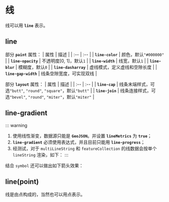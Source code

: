 # 线
线可以用 **`line`** 表示。

## line
部分 **`paint`** 属性：
| 属性 | 描述 |
| :-- | :-- |
| **`line-color`** | 颜色，默认`"#000000"` |
| **`line-opacity`** | 不透明度[0, 1]，默认`1` |
| **`line-width`** | 线宽，默认`1` |
| **`line-blur`** | 模糊度，默认`0` |
| **`line-dasharray`** | 虚线模式，定义虚线和空隙长度 |
| **`line-gap-width`** | 线条空隙宽度，可实现双线 |

部分 **`layout`** 属性：
| 属性 | 描述 |
| :-- | :-- |
| **`line-cap`** | 线条末端样式，可选`"butt"`, `"round"`, `"square"`，默认`"butt"` |
| **`line-join`** | 线条连接样式，可选`"bevel"`, `"round"`, `"miter"`，默认`"miter"` |

<ClientOnly>
  <code-view name="line"/>
</ClientOnly>

## line-gradient
::: warning
1. 使用线性渐变，数据源只能是 **`GeoJSON`**。并设置 **`lineMetrics`** 为 **`true`**；
2. **`line-gradient`** 必须使用表达式，并且目前只能用 **`line-progress`**；
3. 经测试，对于 `multiLineString` 和 `featureCollection` 的线数据会按单个 `lineString` 渲染，如下：
:::

<ClientOnly>
  <code-view name="line-gradient"/>
</ClientOnly>

结合 `symbol` 还可以做出如下箭头效果：
<ClientOnly>
  <code-view name="line-arrow"/>
</ClientOnly>

## line(point)
线是由点构成的，当然也可以用点表示。

<ClientOnly>
  <code-view name="line-point"/>
</ClientOnly>
